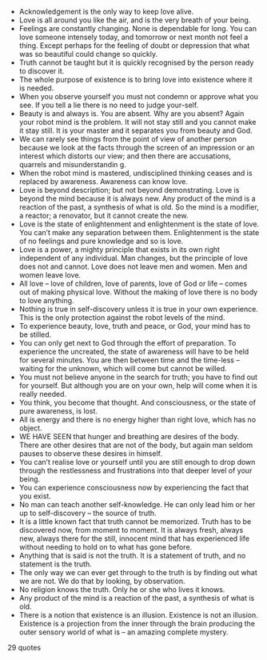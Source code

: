  - Acknowledgement is the only way to keep love alive.
 - Love is all around you like the air, and is the very breath of your being.
 - Feelings are constantly changing. None is dependable for long. You can love someone intensely today, and tomorrow or next month not feel a thing. Except perhaps for the feeling of doubt or depression that what was so beautiful could change so quickly.
 - Truth cannot be taught but it is quickly recognised by the person ready to discover it.
 - The whole purpose of existence is to bring love into existence where it is needed.
 - When you observe yourself you must not condemn or approve what you see. If you tell a lie there is no need to judge your-self.
 - Beauty is and always is. You are absent. Why are you absent? Again your robot mind is the problem. It will not stay still and you cannot make it stay still. It is your master and it separates you from beauty and God.
 - We can rarely see things from the point of view of another person because we look at the facts through the screen of an impression or an interest which distorts our view; and then there are accusations, quarrels and misunderstandin g.
 - When the robot mind is mastered, undisciplined thinking ceases and is replaced by awareness. Awareness can know love.
 - Love is beyond description; but not beyond demonstrating. Love is beyond the mind because it is always new. Any product of the mind is a reaction of the past, a synthesis of what is old. So the mind is a modifier, a reactor; a renovator, but it cannot create the new.
 - Love is the state of enlightenment and enlightenment is the state of love. You can’t make any separation between them. Enlightenment is the state of no feelings and pure knowledge and so is love.
 - Love is a power, a mighty principle that exists in its own right independent of any individual. Man changes, but the principle of love does not and cannot. Love does not leave men and women. Men and women leave love.
 - All love – love of children, love of parents, love of God or life – comes out of making physical love. Without the making of love there is no body to love anything.
 - Nothing is true in self-discovery unless it is true in your own experience. This is the only protection against the robot levels of the mind.
 - To experience beauty, love, truth and peace, or God, your mind has to be stilled.
 - You can only get next to God through the effort of preparation. To experience the uncreated, the state of awareness will have to be held for several minutes. You are then between time and the time-less – waiting for the unknown, which will come but cannot be willed.
 - You must not believe anyone in the search for truth; you have to find out for yourself. But although you are on your own, help will come when it is really needed.
 - You think, you become that thought. And consciousness, or the state of pure awareness, is lost.
 - All is energy and there is no energy higher than right love, which has no object.
 - WE HAVE SEEN that hunger and breathing are desires of the body. There are other desires that are not of the body, but again man seldom pauses to observe these desires in himself.
 - You can’t realise love or yourself until you are still enough to drop down through the restlessness and frustrations into that deeper level of your being.
 - You can experience consciousness now by experiencing the fact that you exist.
 - No man can teach another self-knowledge. He can only lead him or her up to self-discovery – the source of truth.
 - It is a little known fact that truth cannot be memorized. Truth has to be discovered now, from moment to moment. It is always fresh, always new, always there for the still, innocent mind that has experienced life without needing to hold on to what has gone before.
 - Anything that is said is not the truth. It is a statement of truth, and no statement is the truth.
 - The only way we can ever get through to the truth is by finding out what we are not. We do that by looking, by observation.
 - No religion knows the truth. Only he or she who lives it knows.
 - Any product of the mind is a reaction of the past, a synthesis of what is old.
 - There is a notion that existence is an illusion. Existence is not an illusion. Existence is a projection from the inner through the brain producing the outer sensory world of what is – an amazing complete mystery.

29 quotes